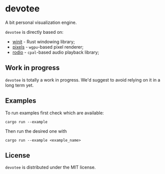 # devotee

A bit personal visualization engine.

`devotee` is directly based on:
- [winit](https://crates.io/crates/winit) - Rust windowing library;
- [pixels](https://crates.io/crates/pixels) - `wgpu`-based pixel renderer;
- [rodio](https://crates.io/crates/rodio) - `cpal`-based audio playback library;

## Work in progress

`devotee` is totally a work in progress.
We'd suggest to avoid relying on it in a long term yet.

## Examples

To run examples first check which are available:
```
cargo run --example
```

Then run the desired one with
```
cargo run --example <example_name>
```

## License
`devotee` is distributed under the MIT license.

